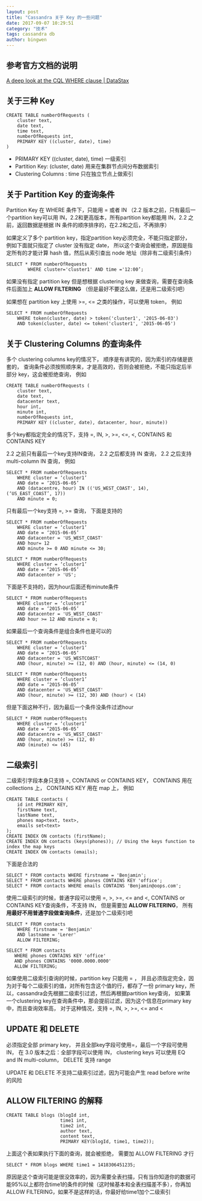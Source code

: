```yaml
---
layout: post
title: "Cassandra 关于 Key 的一些问题"
date: 2017-09-07 10:29:51
category: "技术"
tags: cassandra db 
author: bingwen
---
```



##  参考官方文档的说明
[A deep look at the CQL WHERE clause |  DataStax](https://www.datastax.com/dev/blog/a-deep-look-to-the-cql-where-clause)

<!--break-->

## 关于三种 Key
```
CREATE TABLE numberOfRequests (
    cluster text,
    date text,
    time text,
    numberOfRequests int,
    PRIMARY KEY ((cluster, date), time)
)
```

* PRIMARY KEY ((cluster, date), time) 一级索引
* Partition Key: (cluster, date)  用来在集群节点间分布数据索引
* Clustering Columns : time 只在独立节点上做索引

## 关于 Partition Key 的查询条件
Partition Key 在 WHERE 条件下，只能用 = 或者 IN （2.2 版本之前，只有最后一个partition key可以用 IN，2.2和更高版本，所有partition key都能用 IN，2.2 之前，返回数据是根据 IN 条件的顺序排序的，在2.2和之后，不再排序）

如果定义了多个 partition key，指定partition key必须完全，不能只指定部分， 例如下面就只指定了 cluster 没有指定 date， 所以这个查询会被拒绝，原因是指定所有的才能计算 hash 值，然后从索引查出 node 地址（除非有二级索引条件）
```
SELECT * FROM numberOfRequests 
		WHERE cluster='cluster1' AND time ='12:00’;
```

如果没有指定  partition key 但是想根据 clustering key 来做查询，需要在查询条件后面加上 **ALLOW FILTERING** （但是最好不要这么做，还是用二级索引吧）

如果想在 partition key 上使用 >=, <= 之类的操作，可以使用 token， 例如 
``` 
SELECT * FROM numberOfRequests
    WHERE token(cluster, date) > token('cluster1', '2015-06-03')
    AND token(cluster, date) <= token('cluster1', '2015-06-05')
```

## 关于 Clustering Columns 的查询条件
多个 clustering columns key的情况下， 顺序是有讲究的，因为索引的存储是嵌套的， 查询条件必须按照顺序来，才是高效的，否则会被拒绝，不能只指定后半部分 key，这会被拒绝查询， 例如
```
CREATE TABLE numberOfRequests (
    cluster text,
    date text,
    datacenter text,
    hour int,
    minute int,
    numberOfRequests int,
    PRIMARY KEY ((cluster, date), datacenter, hour, minute))
```

多个key都指定完全的情况下，支持 =, IN, >, >=, <=, <, CONTAINS 和 CONTAINS KEY 

2.2 之前只有最后一个key支持IN查询， 2.2 之后都支持 IN 查询， 2.2 之后支持 multi-column IN 查询， 例如 
```
SELECT * FROM numberOfRequests
    WHERE cluster = ‘cluster1’
    AND date = ‘2015-06-05’
    AND (datacentre, hour) IN (('US_WEST_COAST', 14), (‘US_EAST_COAST’, 17))
    AND minute = 0;
```

只有最后一个key支持 =, >= 查询， 下面是支持的
```
SELECT * FROM numberOfRequests
    WHERE cluster = ‘cluster1’
    AND date = ‘2015-06-05’
    AND datacenter = 'US_WEST_COAST'
    AND hour= 12
    AND minute >= 0 AND minute <= 30;

SELECT * FROM numberOfRequests
    WHERE cluster = ‘cluster1’
    AND date = ‘2015-06-05’
    AND datacenter > 'US';
```
下面是不支持的，因为hour后面还有minute条件
```
SELECT * FROM numberOfRequests
    WHERE cluster = ‘cluster1’
    AND date = ‘2015-06-05’
    AND datacenter = 'US_WEST_COAST'
    AND hour >= 12 AND minute = 0;
```

如果最后一个查询条件是组合条件也是可以的
```
SELECT * FROM numberOfRequests
    WHERE cluster = ‘cluster1’
    AND date = ‘2015-06-05’
    AND datacenter = 'US_WESTCOAST'
    AND (hour, minute) >= (12, 0) AND (hour, minute) <= (14, 0)

SELECT * FROM numberOfRequests
    WHERE cluster = ‘cluster1’
    AND date = ‘2015-06-05’
    AND datacenter = 'US_WEST_COAST'
    AND (hour, minute) >= (12, 30) AND (hour) < (14)
```

但是下面这种不行，因为最后一个条件没条件过滤hour
```
SELECT * FROM numberOfRequests
    WHERE cluster = ‘cluster1’
    AND date = ‘2015-06-05’
    AND datacentre = 'US_WEST_COAST'
    AND (hour, minute) >= (12, 0)
    AND (minute) <= (45)
```

## 二级索引
二级索引字段本身只支持 =, CONTAINS or CONTAINS KEY， CONTAINS 用在 collections 上， CONTAINS KEY 用在 map 上， 例如
```
CREATE TABLE contacts (
    id int PRIMARY KEY,
    firstName text,
    lastName text,
    phones map<text, text>,
    emails set<text>
);
CREATE INDEX ON contacts (firstName);
CREATE INDEX ON contacts (keys(phones)); // Using the keys function to index the map keys
CREATE INDEX ON contacts (emails);  
```
下面是合法的
```
SELECT * FROM contacts WHERE firstname = 'Benjamin';
SELECT * FROM contacts WHERE phones CONTAINS KEY 'office';
SELECT * FROM contacts WHERE emails CONTAINS 'Benjamin@oops.com';
```

使用二级索引的时候，普通字段可以使用 =, >, >=, <= and <, CONTAINS or CONTAINS KEY查询条件，不支持 IN， 但是需要加 **ALLOW FILTERING**， 所有**用最好不用普通字段做查询条件**，还是加个二级索引吧
```
SELECT * FROM contacts
    WHERE firstname = 'Benjamin'
    AND lastname = 'Lerer'
    ALLOW FILTERING;

SELECT * FROM contacts
   WHERE phones CONTAINS KEY 'office'
   AND phones CONTAINS '0000.0000.0000'
   ALLOW FILTERING;
```

如果使用二级索引查询的时候，partition key 只能用 = ， 并且必须指定完全，因为对于每个二级索引的值，对所有包含这个值的行，都存了一份 primary key，所以，cassandra会先根据二级索引过滤，然后再根据partition key查询， 如果第一个clustering key在查询条件中，那会提前过滤，因为这个信息在primary key中，而且查询效率高， 对于这种情况，支持 =, IN, >, >=, <= and <


## UPDATE 和 DELETE
必须指定全部 primary key， 并且全部key字段可使用=，最后一个字段可使用 IN， 在 3.0 版本之后：全部字段可以使用 IN，  clustering keys 可以使用 EQ and IN multi-column， DELETE 支持 range

 UPDATE 和 DELETE  不支持二级索引过滤，因为可能会产生 read before write 的风险

## ALLOW FILTERING 的解释
```
CREATE TABLE blogs (blogId int, 
                    time1 int, 
                    time2 int, 
                    author text, 
                    content text, 
                    PRIMARY KEY(blogId, time1, time2));
```
上面这个表如果执行下面的查询，就会被拒绝， 需要加 ALLOW FILTERING 才行
```
SELECT * FROM blogs WHERE time1 = 1418306451235;
```

原因是这个查询可能是很没效率的，因为需要全表扫描，只有当你知道你的数据可能95%以上都符合time1的条件的时候（这时候基本和全表扫描差不多），你再加 ALLOW FILTERING，如果不是这样的话，你最好给time1加个二级索引


